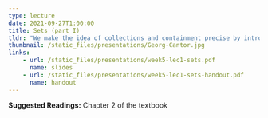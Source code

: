 ```yaml
---
type: lecture
date: 2021-09-27T1:00:00
title: Sets (part I)
tldr: "We make the idea of collections and containment precise by introducing the notion of set."
thumbnail: /static_files/presentations/Georg-Cantor.jpg
links: 
    - url: /static_files/presentations/week5-lec1-sets.pdf
      name: slides
    - url: /static_files/presentations/week5-lec1-sets-handout.pdf
      name: handout
---
```

**Suggested Readings:**
Chapter 2 of the textbook 
